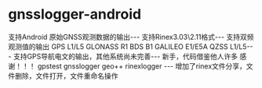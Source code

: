 # gnsslogger-android
支持Android 原始GNSS观测数据的输出---
支持Rinex3.03\2.11格式---
支持双频观测值的输出  GPS L1/L5 GLONASS R1 BDS B1 GALILEO E1/E5A QZSS L1/L5---
支持GPS导航电文的输出，其他系统尚未完善---
新手，代码借鉴他人许多 感谢！！！ gpstest gnsslogger geo++ rinexlogger ---
增加了rinex文件分享，文件删除，文件打开，文件重命名操作
